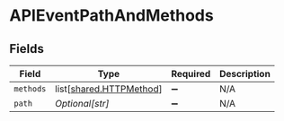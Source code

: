 # APIEventPathAndMethods


## Fields

| Field                                                            | Type                                                             | Required                                                         | Description                                                      |
| ---------------------------------------------------------------- | ---------------------------------------------------------------- | ---------------------------------------------------------------- | ---------------------------------------------------------------- |
| `methods`                                                        | list[[shared.HTTPMethod](undefined/models/shared/httpmethod.md)] | :heavy_minus_sign:                                               | N/A                                                              |
| `path`                                                           | *Optional[str]*                                                  | :heavy_minus_sign:                                               | N/A                                                              |